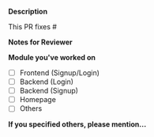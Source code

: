 **Description**

This PR fixes #   <!-- Enter issue number without gap in # eg: #27-->

**Notes for Reviewer**
<!-- Enter on what you've worked here -->
 
**Module you've worked on**

<!-- Respond with [x] without spaces -->
- [ ] Frontend (Signup/Login)
- [ ] Backend (Login)
- [ ] Backend (Signup)
- [ ] Homepage
- [ ] Others

**If you specified others, please mention...**
<!-- Mention here -->